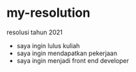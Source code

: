 # my-resolution
resolusi tahun 2021
- saya ingin lulus kuliah
- saya ingin mendapatkan pekerjaan
- saya ingin menjadi front end developer

